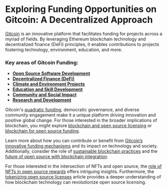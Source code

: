 # Exploring Funding Opportunities on Gitcoin: A Decentralized Approach

[Gitcoin](https://gitcoin.co/) is an innovative platform that facilitates funding for projects across a myriad of fields. By leveraging Ethereum blockchain technology and decentralized finance (DeFi) principles, it enables contributions to projects fostering technology, environment, education, and more.

### Key areas of Gitcoin Funding:

- **[Open Source Software Development](https://gitcoin.co/grants/)**
- **[Decentralized Finance (DeFi)](https://gitcoin.co/blog/why-defi-projects-love-gitcoin)**
- **[Climate and Environment Projects](https://gitcoin.co/blog/gitcoin-climate-solutions)**
- **[Education and Skill Development](https://gitcoin.co/blog/gitcoin-grants-and-open-source-education)**
- **[Community and Social Impact](https://gitcoin.co/blog/gitcoin-impact)**
- **[Research and Development](https://gitcoin.co/blog/gitcoin-research-initiatives)**

Gitcoin's [quadratic funding](https://wtfisqf.com/?grant=), democratic governance, and diverse community engagement make it a unique platform driving innovation and positive global change. For those interested in the broader implications of blockchain, you might explore [blockchain and open source licensing](https://www.license-token.com/wiki/blockchain-and-open-source-licensing) or [blockchain for open source funding](https://www.license-token.com/wiki/blockchain-for-open-source-funding).

Learn more about how you can contribute or benefit from [Gitcoin’s innovative funding mechanisms](https://gitcoin.co/blog) and its impact on technology and society. Additionally, consider the role of [sustainable blockchain practices](https://www.license-token.com/wiki/sustainable-blockchain-practices) and the [future of open source with blockchain integration](https://www.license-token.com/wiki/the-future-of-open-source-with-blockchain-integration).

For those interested in the intersection of NFTs and open source, the [role of NFTs in open source rewards](https://www.license-token.com/wiki/the-role-of-nf-ts-in-open-source-rewards) offers intriguing insights. Furthermore, the [tokenizing open source licenses](https://www.license-token.com/wiki/tokenizing-open-source-licenses) article provides a deeper understanding of how blockchain technology can revolutionize open source licensing.
